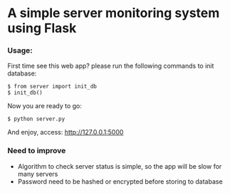 # A simple server monitoring system using Flask

### Usage: 
First time see this web app? please run the following commands to init database:
```
$ from server import init_db
$ init_db()
```
Now you are ready to go: <br/>
```
$ python server.py
```
And enjoy, access: http://127.0.0.1:5000

### Need to improve
- Algorithm to check server status is simple, so the app will be slow for many servers
- Password need to be hashed or encrypted before storing to database